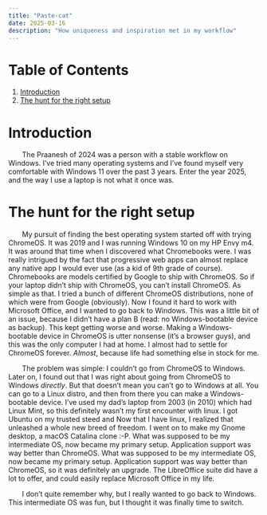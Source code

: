 ```yaml
---
title: "Paste-cat"
date: 2025-03-16
description: "How uniqueness and inspiration met in my workflow"
---
```



# Table of Contents

1.  [Introduction](#org6e2e06f)
2.  [The hunt for the right setup](#org90a90d1)


<a id="org6e2e06f"></a>

# Introduction

&nbsp;&nbsp;&nbsp;&nbsp;&nbsp;&nbsp; The Praanesh of 2024 was a person with a stable
workflow on Windows. I&rsquo;ve tried many operating systems and I&rsquo;ve found myself
very comfortable with Windows 11 over the past 3 years. Enter the year 2025, and
the way I use a laptop is not what it once was.


<a id="org90a90d1"></a>

# The hunt for the right setup

&nbsp;&nbsp;&nbsp;&nbsp;&nbsp;&nbsp; My pursuit of finding the best operating
system started off with trying ChromeOS. It was 2019 and I was running Windows
10 on my HP Envy m4. It was around that time when I discovered what Chromebooks
were. I was really intrigued by the fact that progressive web apps can almost
replace any native app I would ever use (as a kid of 9th grade of course).
Chromebooks are models certified by Google to ship with ChromeOS. So if your
laptop didn&rsquo;t ship with ChromeOS, you can&rsquo;t install ChromeOS. As simple as that.
I tried a bunch of different ChromeOS distributions, none of which were from
Google (obviously). Now I found it hard to work with Microsoft Office, and I
wanted to go back to Windows. This was a little bit of an issue, because I
didn&rsquo;t have a plan B (read: no Windows-bootable device as backup). This kept getting worse
and worse. Making a Windows-bootable device in ChromeOS is utter nonsense (it&rsquo;s
a browser guys), and this was the only computer I had at home. I almost had to
settle for ChromeOS forever. *Almost*, because life had something else in stock
for me.

&nbsp;&nbsp;&nbsp;&nbsp;&nbsp;&nbsp; The problem was simple: I couldn&rsquo;t go from
ChromeOS to Windows. Later on, I found out that I was right about going from
ChromeOS to Windows *directly*. But that doesn&rsquo;t mean you can&rsquo;t go to Windows at
all. You can go to a Linux distro, and then from there you can make a
Windows-bootable device. I&rsquo;ve used my dad&rsquo;s laptop from 2003 (in 2010) which had
Linux Mint, so this definitely wasn&rsquo;t my first encounter with linux. I got
Ubuntu on my trusted steed and Now that I have linux, I realized that unleashed
a whole new breed of freedom. I went on to make my Gnome desktop, a macOS
Catalina clone :-P. What was supposed to be my intermediate OS, now became my
primary setup. Application support was way better than ChromeOS. What was supposed
to be my intermediate OS, now became my primary setup. Application support was
way better than ChromeOS, so it was definitely an upgrade. The LibreOffice suite
did have a lot to offer, and could easily replace Microsoft Office in my life.

&nbsp;&nbsp;&nbsp;&nbsp;&nbsp;&nbsp; I don&rsquo;t quite remember why, but I really
wanted to go back to Windows. This intermediate OS was fun, but I thought it was
finally time to switch.

